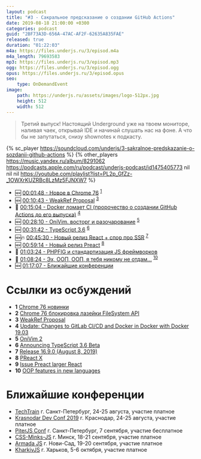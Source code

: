 ```yaml
---
layout: podcast
title: "#3 - Сакральное предсказание о создании GitHub Actions"
date: 2019-08-18 21:00:00 +0300
categories: podcast
guid: "2BF73A3D-656A-47AC-AF2F-62635A835FAE"
released: true
duration: "01:22:03"
m4a: https://files.underjs.ru/3/episod.m4a
m4a_length: 79693583
mp3: https://files.underjs.ru/3/episod.mp3
ogg: https://files.underjs.ru/3/episod.ogg
opus: https://files.underjs.ru/3/episod.opus
seo:
    type: OnDemandEvent
image:
    path: https://underjs.ru/assets/images/logo-512px.jpg
    height: 512
    width: 512
---
```


> Третий выпуск! Настоящий Underground уже на твоем мониторе, наливая чаек, открывай IDE и начинай слушать нас на фоне. А что бы не запутаться, снизу shownotes к подкасту.

{% sc_player https://soundcloud.com/underjs/3-sakralnoe-predskazanie-o-sozdanii-github-actions %}
{% other_players https://music.yandex.ru/album/8291062 https://podcasts.apple.com/ru/podcast/underjs-podcast/id1475405773 nil nil nil https://youtube.com/playlist?list=PL2p_GfZz-_1OWXrKUZRBc8LzMz5FJNXW7 %}

- 🆕   [00:01:48 - Новое в Chrome 76](#) <sup>[1](#note1)</sup>
- 🆕   [00:10:43 - WeakRef Proposal](#) <sup>[3](#note3)</sup>
- 🤔   [00:15:04 - Docker ломает CI (пророчество о создании GitHub Actions до его выпуска)](#) <sup>[4](#note4)</sup>
- 🆕   [00:28:10 - OniVim. восторг и разочарование](#) <sup>[5](#note5)</sup>
- 🆕   [00:31:42 - TypeScript 3.6](#) <sup>[6](#note6)</sup>
- 🆕🔥 [00:45:30 - Новый релиз React + спор про SSR](#) <sup>[7](#note7)</sup>
- 🆕   [00:59:14 - Новый релиз Preact](#) <sup>[8](#note8)</sup>
- 🤔   [01:03:24 - PHPFIG и стандартизация JS фреймворков](#)
- 🤔   [01:08:24 - Эх, ООП, ООП, я тебя никому не отдам...](#) <sup>[10](#note10)</sup>
- 🆕   [01:17:07 - Ближайшие конференции](#)

# Ссылки из осбуждений

- <b id="note1">1</b> [Chrome 76 новинки](https://www.opennet.ru/opennews/art.shtml?num=51090)
- <b id="note2">2</b> [Chrome 76 блокировка лазейки FileSystem API](http://www.opennet.ru/opennews/art.shtml?num=51122)
- <b id="note3">3</b> [WeakRef Proposal](https://github.com/tc39/proposal-weakrefs)
- <b id="note4">4</b> [Update: Changes to GitLab CI/CD and Docker in Docker with Docker 19.03](https://about.gitlab.com/2019/07/31/docker-in-docker-with-docker-19-dot-03/)
- <b id="note5">5</b> [OniVim 2](https://v2.onivim.io/)
- <b id="note6">6</b> [Announcing TypeScript 3.6 Beta](https://devblogs.microsoft.com/typescript/announcing-typescript-3-6-beta/)
- <b id="note7">7</b> [Release 16.9.0 (August 8, 2019)](https://github.com/facebook/react/releases/tag/v16.9.0)
- <b id="note8">8</b> [PReact X](https://github.com/preactjs/preact/releases)
- <b id="note9">9</b> [Issue Preact larger React](https://github.com/preactjs/preact/issues/1289)
- <b id="note10">10</b> [OOP features in new languages](https://news.ycombinator.com/item?id=20320752&utm_source=twitter.com&utm_medium=social&utm_campaign=uvlekatelnoe-obsuzhdenie-na-hacker-news&utm_content=31000962)

# Ближайшие конференции

- [TechTrain](https://techtrain.ru/) г. Санкт-Петербург, 24-25 августа, участие платное
- [Krasnodar Dev Conf 2019](https://krd.dev/events/14) г. Краснодар, 24-25 августа, участие платное
- [PiterJS Conf](https://conf.piterjs.org/) г. Санкт-Петербург, 7 сентября, участие бесплатное
- [CSS-Minks-JS](https://css-minsk-js.by/) г. Минск, 18-21 сентября, участие платное
- [Armada JS](https://www.armada-js.com/) г. Нови-Сад, 19-20 сентября, участие платное
- [KharkivJS](https://kharkivjs.org/) г. Харьков, 5-6 октября, участие платное
